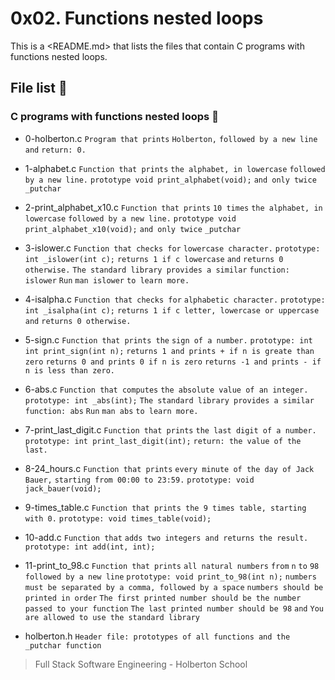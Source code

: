 # 0x02. Functions nested loops

This is a <README.md> that lists the files that contain C programs with
functions nested loops.


## File list :page_facing_up:

### C programs with functions nested loops :monocle_face:

* 0-holberton.c `Program that prints` `Holberton,` `followed by a new line and`
`return: 0.`

* 1-alphabet.c `Function that prints` `the alphabet, in lowercase`
`followed by a new line.` `prototype void print_alphabet(void);` `and only
twice` `_putchar`

* 2-print_alphabet_x10.c `Function that prints` `10 times` `the alphabet, in
lowercase` `followed by a new line.` `prototype void print_alphabet_x10(void);`
`and only twice` `_putchar`

* 3-islower.c `Function that checks for` `lowercase character.` `prototype:
int _islower(int c);` `returns 1 if c lowercase` `and` `returns 0 otherwise.`
`The standard library provides a similar` `function: islower` `Run` `man
islower` `to learn more.`

* 4-isalpha.c `Function that checks for` `alphabetic character.` `prototype: int
_isalpha(int c);` `returns 1 if c letter, lowercase or uppercase` `and` `returns
0 otherwise.`

* 5-sign.c `Function that prints the` `sign of a number.` `prototype:
int int print_sign(int n);` `returns 1 and prints + if n is greate than zero`
`returns 0 and prints 0 if n is zero` `returns -1 and prints - if n is less than
zero.`

* 6-abs.c `Function that computes` `the absolute value of an integer.`
`prototype: int _abs(int);` `The standard library provides a similar` `function:
abs` `Run` `man abs` `to learn more.`

* 7-print_last_digit.c `Function that prints` `the last digit of a number.`
`prototype: int print_last_digit(int);` `return: the value of the last.`

* 8-24_hours.c `Function that prints` `every minute of the day of Jack Bauer,`
`starting from 00:00 to 23:59.` `prototype: void jack_bauer(void);`

* 9-times_table.c `Function that prints the 9 times table, starting with 0.`
`prototype: void times_table(void);`

* 10-add.c `Function that` `adds two integers and returns the result.`
`prototype: int add(int, int);`

* 11-print_to_98.c `Function that prints` `all natural numbers` `from` `n` `to`
`98` `followed by a new line` `prototype: void print_to_98(int n);` `numbers
must be separated by a comma, followed by a space` `numbers should be printed
in order` `The first printed number should be the number passed to your
function` `The last printed number should be 98` `and` `You are allowed to use
the standard library`

* holberton.h `Header file: prototypes of all functions and the _putchar
function`



> Full Stack Software Engineering - Holberton School
